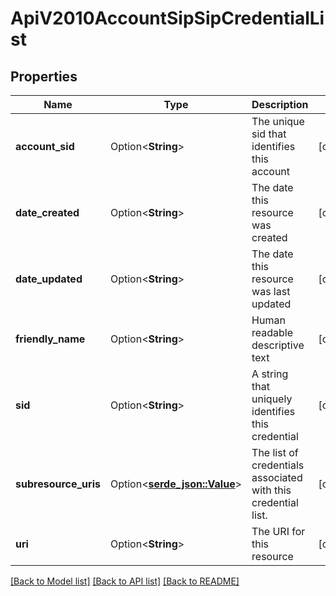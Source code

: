# ApiV2010AccountSipSipCredentialList

## Properties

Name | Type | Description | Notes
------------ | ------------- | ------------- | -------------
**account_sid** | Option<**String**> | The unique sid that identifies this account | [optional]
**date_created** | Option<**String**> | The date this resource was created | [optional]
**date_updated** | Option<**String**> | The date this resource was last updated | [optional]
**friendly_name** | Option<**String**> | Human readable descriptive text | [optional]
**sid** | Option<**String**> | A string that uniquely identifies this credential | [optional]
**subresource_uris** | Option<[**serde_json::Value**](.md)> | The list of credentials associated with this credential list. | [optional]
**uri** | Option<**String**> | The URI for this resource | [optional]

[[Back to Model list]](../README.md#documentation-for-models) [[Back to API list]](../README.md#documentation-for-api-endpoints) [[Back to README]](../README.md)


